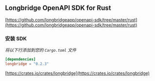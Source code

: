 ## Longbridge OpenAPI SDK for Rust

[https://github.com/longbridgeapp/openapi-sdk/tree/master/rust](https://github.com/longbridgeapp/openapi-sdk/tree/master/rust)

### 安装 SDK

_将以下行添加到您的 `Cargo.toml` 文件_

```toml
[dependencies]
longbridge = "0.2.3"
```

[https://crates.io/crates/longbridge](https://crates.io/crates/longbridge)
